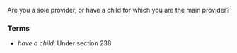Are you a sole provider, or have a child for which you are the main provider?

### Terms
* *have a child*: Under section 238
